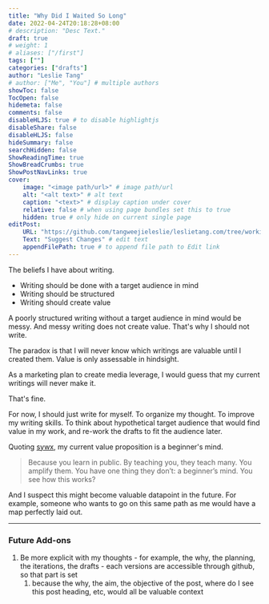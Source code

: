 ```yaml
---
title: "Why Did I Waited So Long"
date: 2022-04-24T20:18:28+08:00
# description: "Desc Text."
draft: true 
# weight: 1
# aliases: ["/first"]
tags: [""]
categories: ["drafts"]
author: "Leslie Tang"
# author: ["Me", "You"] # multiple authors
showToc: false
TocOpen: false
hidemeta: false
comments: false
disableHLJS: true # to disable highlightjs
disableShare: false
disableHLJS: false
hideSummary: false
searchHidden: false
ShowReadingTime: true
ShowBreadCrumbs: true
ShowPostNavLinks: true
cover:
    image: "<image path/url>" # image path/url
    alt: "<alt text>" # alt text
    caption: "<text>" # display caption under cover
    relative: false # when using page bundles set this to true
    hidden: true # only hide on current single page
editPost:
    URL: "https://github.com/tangweejieleslie/leslietang.com/tree/working-branch/content/"
    Text: "Suggest Changes" # edit text
    appendFilePath: true # to append file path to Edit link
---
```


The beliefs I have about writing.

- Writing should be done with a target audience in mind
- Writing should be structured
- Writing should create value

A poorly structured writing without a target audience in mind would be messy. And messy writing does not create value. That's why I should not write.

The paradox is that I will never know which writings are valuable until I created them. Value is only assessable in hindsight. 

As a marketing plan to create media leverage, I would guess that my current writings will never make it. 

That's fine. 

For now, I should just write for myself. To organize my thought. To improve my writing skills. To think about hypothetical target audience that would find value in my work, and re-work the drafts to fit the audience later.

Quoting [sywx](https://www.swyx.io/learn-in-public/), my current value proposition is a beginner's mind. 

> Because you learn in public. By teaching you, they teach many. You amplify them. You have one thing they don’t: a beginner’s mind. You see how this works? 

And I suspect this might become valuable datapoint in the future. For example, someone who wants to go on this same path as me would have a map perfectly laid out. 

---

### Future Add-ons

1. Be more explicit with my thoughts - for example, the why, the planning, the iterations, the drafts - each versions are accessible through github, so that part is set
   1. because the why, the aim, the objective of the post, where do I see this post heading, etc, would all be valuable context



